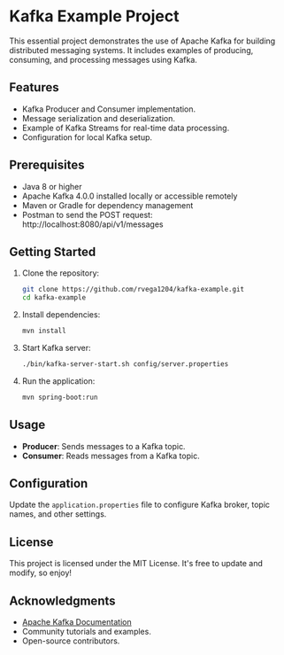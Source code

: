 # Kafka Example Project

This essential project demonstrates the use of Apache Kafka for building distributed messaging systems. It includes examples of producing, consuming, and processing messages using Kafka.

## Features

- Kafka Producer and Consumer implementation.
- Message serialization and deserialization.
- Example of Kafka Streams for real-time data processing.
- Configuration for local Kafka setup.

## Prerequisites

- Java 8 or higher
- Apache Kafka 4.0.0 installed locally or accessible remotely
- Maven or Gradle for dependency management
- Postman to send the POST request: http://localhost:8080/api/v1/messages

## Getting Started

1. Clone the repository:
    ```bash
    git clone https://github.com/rvega1204/kafka-example.git
    cd kafka-example
    ```

2. Install dependencies:
    ```bash
    mvn install
    ```

3. Start Kafka server:
    ```bash
    ./bin/kafka-server-start.sh config/server.properties
    ```

4. Run the application:
    ```bash
    mvn spring-boot:run
    ```

## Usage

- **Producer**: Sends messages to a Kafka topic.
- **Consumer**: Reads messages from a Kafka topic.

## Configuration

Update the `application.properties` file to configure Kafka broker, topic names, and other settings.

## License

This project is licensed under the MIT License. It's free to update and modify, so enjoy!

## Acknowledgments

- [Apache Kafka Documentation](https://kafka.apache.org/documentation/)
- Community tutorials and examples.
- Open-source contributors.
